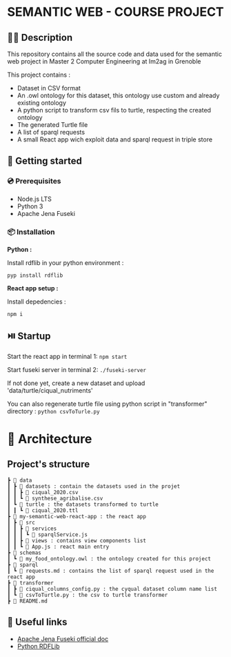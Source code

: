 # SEMANTIC WEB - COURSE PROJECT

## 🧑‍💻 **Description**

This repository contains all the source code and data used for the semantic web project in Master 2 Computer Engineering at Im2ag in Grenoble

This project contains :

- Dataset in CSV format
- An .owl ontology for this dataset, this ontology use custom and already existing ontology
- A python script to transform csv fils to turtle, respecting the created ontology
- The generated Turtle file
- A list of sparql requests
- A small React app wich exploit data and sparql request in triple store

## 🎉 **Getting started**

### 💿 **Prerequisites**

- Node.js LTS
- Python 3
- Apache Jena Fuseki

### 📦 **Installation**

**Python :**

Install rdflib in your python environment :

```
pyp install rdflib
```

**React app setup :**

Install depedencies :

```
npm i
```

## ⏯️ **Startup**

Start the react app in terminal 1:
`npm start`

Start fuseki server in terminal 2:
`./fuseki-server`

If not done yet, create a new dataset and upload 'data/turtle/ciqual_nutriments'

You can also regenerate turtle file using python script in "transformer" directory :
`python csvToTurle.py`

# 🧱 Architecture

## Project's structure

```
┣ 📂 data
┃ ┣ 📂 datasets : contain the datasets used in the projet
┃ ┃ ┣ 📜 ciqual_2020.csv
┃ ┃ ┗ 📜 synthese_agribalise.csv
┃ ┗ 📂 turtle : the datasets transformed to turtle
┃ ┃ ┗ 📜 ciqual_2020.ttl
┣ 📂 my-semantic-web-react-app : the react app
┃ ┣ 📂 src
┃ ┃ ┣ 📂 services
┃ ┃ ┃ ┗ 📜 sparqlService.js
┃ ┃ ┣ 📂 views : contains view components list
┃ ┃ ┗ 📜 App.js : react main entry
┣ 📂 schemas
┃ ┗ 📜 my_food_ontology.owl : the ontology created for this project
┣ 📂 sparql
┃ ┗ 📜 requests.md : contains the list of sparql request used in the react app
┣ 📂 transformer
┃ ┣ 📜 ciqual_columns_config.py : the cyqual dataset column name list
┃ ┗ 📜 csvToTurtle.py : the csv to turtle transformer
┣ 📜 README.md
```

## 🔗 Useful links

- [Apache Jena Fuseki official doc](https://jena.apache.org/documentation/fuseki2/)
- [Python RDFLib](https://rdflib.readthedocs.io/en/stable/)
